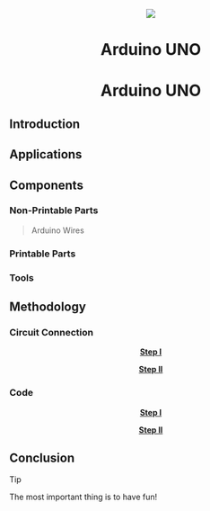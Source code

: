 <p align="center">
  <img src="https://s-m.com.sa/ar/images/logo.png" /> <h1 align="center"; color="blue">Arduino UNO</h1>

<h1 align="center"; color="blue">Arduino UNO</h1>

## **Introduction**

## **Applications**

## **Components**
### Non-Printable Parts
> Arduino
> Wires
### Printable Parts
### Tools

## **Methodology**
### Circuit Connection
<p align="center" >
  <ins> <b> Step I </b> </ins>
</p>

<p align="center" >
  <ins> <b> Step II </b> </ins>
</p>

### Code
<p align="center" >
  <ins> <b> Step I </b> </ins>
</p>

<p align="center" >
  <ins> <b> Step II </b> </ins>
</p>


## **Conclusion**
> [!TIP]
> The most important thing is to have fun!







